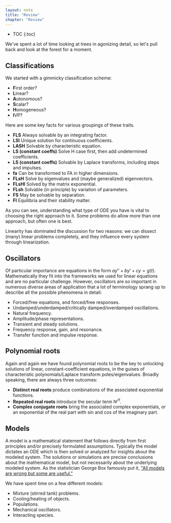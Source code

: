 ```yaml
---
layout: note
title: "Review"
chapter: "Review"
---
```

* TOC
{:toc}

We've spent a lot of time looking at trees in agonizing detail, so let's pull back and look at the forest for a moment.

## Classifications

We started with a gimmicky classification scheme:

* **F**irst order?
* **L**inear?
* **A**utonomous?
* **S**calar?
* **H**omogeneous?
* **I**VP?

Here are some key facts for various groupings of these traits.

* **FLS** Always solvable by an integrating factor.
* **LSI** Unique solution for continuous coefficients. 
* **LASH** Solvable by characteristic equation.
* **LS (constant coeffs)** Solve H case first, then add undetermined coefficients.
* **LS (constant coeffs)** Solvable by Laplace transforms, including steps and impulses.
* **fa** Can be transformed to FA in higher dimensions.
* **FLsH** Solve by eigenvalues and (maybe generalized) eigenvectors.
* **FLsHI** Solved by the matrix exponential.
* **FLsh** Solvable (in principle) by variation of parameters. 
* **FS** May be solvable by separation. 
* **Fl** Equilibria and their stability matter. 

As you can see, understanding what type of ODE you have is vital to choosing the right approach to it. Some problems do allow more than one approach, but often one is best. 

Linearity has dominated the discussion for two reasons: we can dissect (many) linear problems completely, and they influence every system through linearization.

## Oscillators

Of particular importance are equations in the form $ay''+by'+cy=g(t)$. Mathematically they fit into the frameworks we used for linear equations and are no particular challenge. However, oscillators are so important in numerous diverse areas of application that a lot of terminology sprang up to describe all the possible phenomena in detail:

* Forced/free equations, and forced/free responses.
* Undamped/underdamped/critically damped/overdamped oscillations.
* Natural frequency.
* Amplitude/phase representations.
* Transient and steady solutions.
* Frequency response, gain, and resonance.
* Transfer function and impulse response.

## Polynomial roots

Again and again we have found polynomial roots to be the key to unlocking solutions of linear, constant-coefficient equations, in the guises of characteristic polynomials/Laplace transform poles/eigenvalues. Broadly speaking, there are always three outcomes:

* **Distinct real roots** produce combinations of the associated exponential functions.
* **Repeated real roots** introduce the secular term $te^{rt}$.
* **Complex conjugate roots** bring the associated complex exponentials, or an exponential of the real part with sin and cos of the imaginary part.

## Models

A model is a mathematical statement that follows directly from first principles and/or precisely formulated assumptions. Typically the model dictates an ODE which is then solved or analyzed for insights about the modeled system. The solutions or simulations are precise conclusions about the mathematical model, but not necessarily about the underlying modeled system. As the statistician George Box famously put it, ["All models are wrong but some are useful."](https://en.wikipedia.org/wiki/All_models_are_wrong)


We have spent time on a few different models:

* Mixture (stirred tank) problems.
* Cooling/heating of objects.
* Populations.
* Mechanical oscillators.
* Interacting species. 





